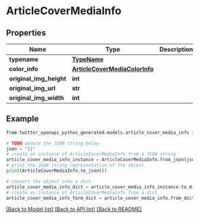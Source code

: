 # ArticleCoverMediaInfo


## Properties

Name | Type | Description | Notes
------------ | ------------- | ------------- | -------------
**typename** | [**TypeName**](TypeName.md) |  | [optional] 
**color_info** | [**ArticleCoverMediaColorInfo**](ArticleCoverMediaColorInfo.md) |  | 
**original_img_height** | **int** |  | 
**original_img_url** | **str** |  | 
**original_img_width** | **int** |  | 

## Example

```python
from twitter_openapi_python_generated.models.article_cover_media_info import ArticleCoverMediaInfo

# TODO update the JSON string below
json = "{}"
# create an instance of ArticleCoverMediaInfo from a JSON string
article_cover_media_info_instance = ArticleCoverMediaInfo.from_json(json)
# print the JSON string representation of the object
print(ArticleCoverMediaInfo.to_json())

# convert the object into a dict
article_cover_media_info_dict = article_cover_media_info_instance.to_dict()
# create an instance of ArticleCoverMediaInfo from a dict
article_cover_media_info_form_dict = article_cover_media_info.from_dict(article_cover_media_info_dict)
```
[[Back to Model list]](../README.md#documentation-for-models) [[Back to API list]](../README.md#documentation-for-api-endpoints) [[Back to README]](../README.md)


